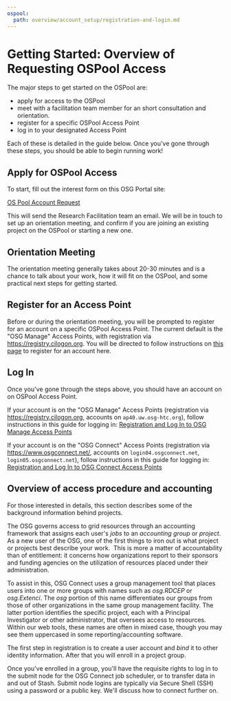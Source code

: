 ```yaml
---
ospool:
  path: overview/account_setup/registration-and-login.md
---
```


Getting Started: Overview of Requesting OSPool Access
====================================


The major steps to get started on the OSPool are: 

* apply for access to the OSPool
* meet with a facilitation team member for an short consultation and orientation. 
* register for a specific OSPool Access Point
* log in to your designated Access Point

Each of these is detailed in the guide below. 
Once you've gone through these steps, you should be able to begin running work! 

## Apply for OSPool Access

To start, fill out the interest form on this OSG Portal site: 

[OS Pool Account Request](https://portal.osg-htc.org/application)

This will send the Research Facilitation team an email. We will be in 
touch to set up an orientation meeting, and confirm if you are joining 
an existing project on the OSPool or starting a new one. 

## Orientation Meeting

The orientation meeting generally takes about 20-30 minutes and is a chance to 
talk about your work, how it will 
fit on the OSPool, and some practical next steps for getting started. 

## Register for an Access Point

Before or during the orientation meeting, you will be prompted to register 
for an account on a specific OSPool Access Point. The current default is the 
"OSG Manage" Access Points, with registration via https://registry.cilogon.org. 
You will be directed to follow instructions on [this page](../ap7-access) to register 
for an account here. 

## Log In

Once you've gone through the steps above, you should have an account on 
on OSPool Access Point. 

If your account is on the "OSG Manage" Access Points (registration via 
https://registry.cilogon.org, accounts on `ap40.uw.osg-htc.org`), follow instructions 
in this guide for logging in: [Registration and Log In to OSG Manage Access Points](../ap7-access.md)

If your account is on the "OSG Connect" Access Points (registration via 
https://www.osgconnect.net/, accounts on `login04.osgconnect.net`, `login05.osgconnect.net`), 
follow instructions 
in this guide for logging in: [Registration and Log In to OSG Connect Access Points](../connect-access.md)

## Overview of access procedure and accounting

For those interested in details, this section describes some of the background 
information behind projects. 

The OSG governs access to grid resources through an accounting
framework that assigns each user's *jobs* to an *accounting group* or *project*.
As a new user of the OSG, one of the first things to iron out is what
project or projects best describe your work.  This is more a matter of
accountability than of entitlement: it concerns how organizations report to
their sponsors and funding agencies on the utilization of resources placed under
their administration.

To assist in this, OSG Connect uses a group management tool that places users
into one or more groups with names such as *osg.RDCEP* or *osg.Extenci*. 
The *osg* portion of this name differentiates our groups from those of 
other organizations in the same group management facility. The latter portion 
identifies the specific project, each with a Principal Investigator or other 
administrator, that oversees access to resources. Within our web tools, these 
names are often in mixed case, though you may see them uppercased in some 
reporting/accounting software.

The first step in registration is to create a user account and *bind* it to
other identity information. After that you will enroll in a project group.

Once you've enrolled in a group, you'll have the requisite rights to log in to
the submit node for the OSG Connect job scheduler, or to transfer data in and
out of Stash. Submit node logins are typically via Secure Shell (SSH) using a
password or a public key. We'll discuss how to connect further on.

[ssh-key]: ../../../overview/account_setup/generate-add-sshkey/
